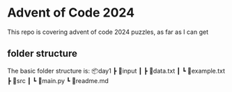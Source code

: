 # Advent of Code 2024
This repo is covering advent of code 2024 puzzles, as far as I can get

## folder structure
The basic folder structure is:
📦day1
 ┣ 📂input
 ┃ ┣ 📜data.txt
 ┃ ┗ 📜example.txt
 ┣ 📂src
 ┃ ┗ 📜main.py
 ┗ 📜readme.md
